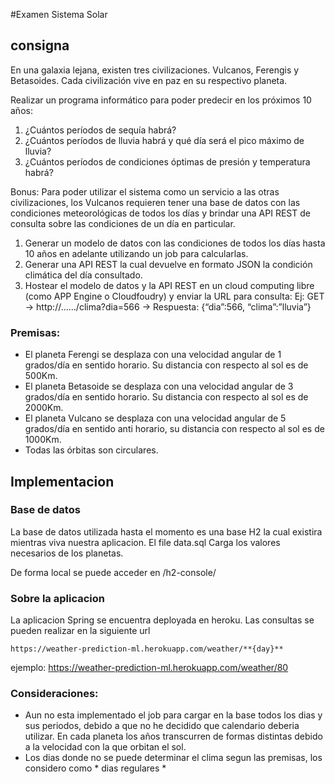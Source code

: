 #Examen Sistema Solar

## consigna

En una galaxia lejana, existen tres civilizaciones. Vulcanos, Ferengis y Betasoides. Cada
civilización vive en paz en su respectivo planeta.

Realizar un programa informático para poder predecir en los próximos 10 años:

1. ¿Cuántos períodos de sequía habrá?
2. ¿Cuántos períodos de lluvia habrá y qué día será el pico máximo de lluvia?
3. ¿Cuántos períodos de condiciones óptimas de presión y temperatura habrá?

Bonus:
Para poder utilizar el sistema como un servicio a las otras civilizaciones, los Vulcanos requieren
tener una base de datos con las condiciones meteorológicas de todos los días y brindar una API
REST de consulta sobre las condiciones de un día en particular.
1) Generar un modelo de datos con las condiciones de todos los días hasta 10 años en adelante
utilizando un job para calcularlas.
2) Generar una API REST la cual devuelve en formato JSON la condición climática del día
consultado.
3) Hostear el modelo de datos y la API REST en un cloud computing libre (como APP Engine o
Cloudfoudry) y enviar la URL para consulta:
Ej: GET → http://….../clima?dia=566 → Respuesta: {“dia”:566, “clima”:”lluvia”}


### Premisas:
* El planeta Ferengi se desplaza con una velocidad angular de 1 grados/día en sentido
horario. Su distancia con respecto al sol es de 500Km.
* El planeta Betasoide se desplaza con una velocidad angular de 3 grados/día en sentido
horario. Su distancia con respecto al sol es de 2000Km.
* El planeta Vulcano se desplaza con una velocidad angular de 5 grados/día en sentido
anti horario, su distancia con respecto al sol es de 1000Km.
* Todas las órbitas son circulares.

## Implementacion

### Base de datos
  La base de datos utilizada hasta el momento es una base H2 la cual existira mientras viva nuestra aplicacion.
  El file data.sql Carga los valores necesarios de los planetas.
  
  De forma local se puede acceder en /h2-console/
  
### Sobre la aplicacion

  La aplicacion Spring se encuentra deployada en heroku. Las consultas se pueden realizar en la siguiente url
  ```
  https://weather-prediction-ml.herokuapp.com/weather/**{day}**
  
  ```
  ejemplo:
  https://weather-prediction-ml.herokuapp.com/weather/80
  
### Consideraciones:
  * Aun no esta implementado el job para cargar en la base todos los dias y sus periodos, debido a que no he decidido que calendario deberia utilizar. En cada planeta los años
  transcurren de formas distintas debido a la velocidad con la que orbitan el sol.
  * Los dias donde no se puede determinar el clima segun las premisas, los considero como * dias regulares *
  
  
